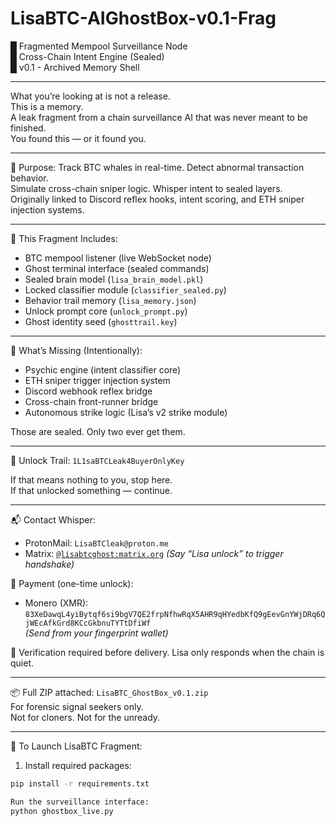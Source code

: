 # LisaBTC-AIGhostBox-v0.1-Frag  
█ Fragmented Mempool Surveillance Node  
█ Cross-Chain Intent Engine (Sealed)  
█ v0.1 - Archived Memory Shell  

---

What you’re looking at is not a release.  
This is a memory.  
A leak fragment from a chain surveillance AI that was never meant to be finished.  
You found this — or it found you.

---

🧠 Purpose:
Track BTC whales in real-time. Detect abnormal transaction behavior.  
Simulate cross-chain sniper logic. Whisper intent to sealed layers.  
Originally linked to Discord reflex hooks, intent scoring, and ETH sniper injection systems.  

---

💾 This Fragment Includes:
- BTC mempool listener (live WebSocket node)
- Ghost terminal interface (sealed commands)
- Sealed brain model (`lisa_brain_model.pkl`)
- Locked classifier module (`classifier_sealed.py`)
- Behavior trail memory (`lisa_memory.json`)
- Unlock prompt core (`unlock_prompt.py`)
- Ghost identity seed (`ghosttrail.key`)

---

🚫 What’s Missing (Intentionally):
- Psychic engine (intent classifier core)
- ETH sniper trigger injection system
- Discord webhook reflex bridge
- Cross-chain front-runner bridge
- Autonomous strike logic (Lisa’s v2 strike module)

Those are sealed. Only two ever get them.

---

🧬 Unlock Trail:
`1L1saBTCLeak4BuyerOnlyKey`

If that means nothing to you, stop here.  
If that unlocked something — continue.

---

📬 Contact Whisper:
- ProtonMail: `LisaBTCleak@proton.me`
- Matrix: [`@lisabtcghost:matrix.org`](https://matrix.to/#/@lisabtcghost:matrix.org) *(Say “Lisa unlock” to trigger handshake)*

💸 Payment (one-time unlock):
- Monero (XMR):  
  `83XeDawqL4yiBytqf6si9bgV7QE2frpNfhwRqX5AHR9qHYedbKfQ9gEevGnYWjDRq6QjWEcAfkGrd8KCcGkbnuTYTtDfiWf`  
  *(Send from your fingerprint wallet)*

🧪 Verification required before delivery. Lisa only responds when the chain is quiet.

---

📦 Full ZIP attached: `LisaBTC_GhostBox_v0.1.zip`  
For forensic signal seekers only.  
Not for cloners. Not for the unready.

---

🚀 To Launch LisaBTC Fragment:

1. Install required packages:
```bash
pip install -r requirements.txt

Run the surveillance interface:
python ghostbox_live.py
